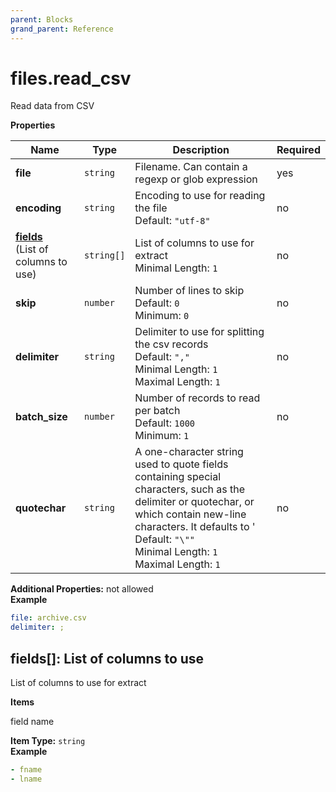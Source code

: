 ```yaml
---
parent: Blocks
grand_parent: Reference
---
```


# files\.read\_csv

Read data from CSV


**Properties**

|Name|Type|Description|Required|
|----|----|-----------|--------|
|**file**|`string`|Filename. Can contain a regexp or glob expression<br/>|yes|
|**encoding**|`string`|Encoding to use for reading the file<br/>Default: `"utf-8"`<br/>|no|
|[**fields**](#fields)<br/>(List of columns to use)|`string[]`|List of columns to use for extract<br/>Minimal Length: `1`<br/>|no|
|**skip**|`number`|Number of lines to skip<br/>Default: `0`<br/>Minimum: `0`<br/>|no|
|**delimiter**|`string`|Delimiter to use for splitting the csv records<br/>Default: `","`<br/>Minimal Length: `1`<br/>Maximal Length: `1`<br/>|no|
|**batch\_size**|`number`|Number of records to read per batch<br/>Default: `1000`<br/>Minimum: `1`<br/>|no|
|**quotechar**|`string`|A one-character string used to quote fields containing special characters, such as the delimiter or quotechar, or which contain new-line characters. It defaults to '<br/>Default: `"\""`<br/>Minimal Length: `1`<br/>Maximal Length: `1`<br/>|no|

**Additional Properties:** not allowed  
**Example**

```yaml
file: archive.csv
delimiter: ;

```

<a name="fields"></a>
## fields\[\]: List of columns to use

List of columns to use for extract


**Items**


field name

**Item Type:** `string`  
**Example**

```yaml
- fname
- lname

```


